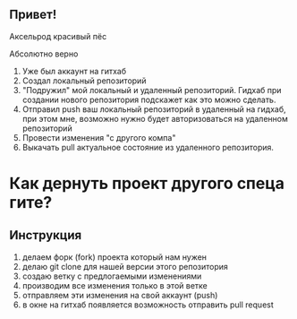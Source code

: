 ## Привет!

Аксельрод красивый пёс

Абсолютно верно

1. Уже был аккаунт на гитхаб
2. Создал локальный репозиторий
3. "Подружил" мой локальный и удаленный репозиторий. Гидхаб при создании нового репозитория подскажет как это можно сделать.
4. Отправил push ваш локальный репозиторий в удаленный на гидхаб, при этом мне, возможно нужно будет авторизоваться на удаленном репозиторий
5. Провести изменения "с другого компа"
6. Выкачать pull актуальное состояние из удаленного репозитория.

# Как дернуть проект другого спеца гите? 
## Инструкция

1. делаем форк (fork) проекта который нам нужен
2. делаю git clone для нашей версии этого репозитория
3. создаю ветку с предлогаемыми изменениями 
4. производим все изменения только в этой ветке
5. отправляем эти изменения на свой аккаунт (push)
6. в окне на гитхаб появляется возможность отправить pull request


